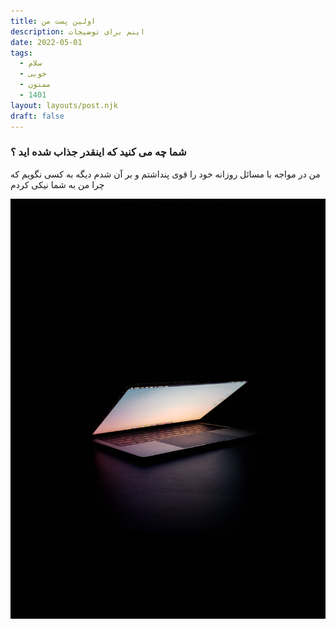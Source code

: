 ```yaml
---
title: اولین پست من
description: اینم برای توضیجات
date: 2022-05-01
tags:
  - سلام
  - خوبی
  - ممنون
  - 1401
layout: layouts/post.njk
draft: false
---
```


### شما چه می کنید که اینقدر جذاب شده اید ؟

من در مواجه با مسائل روزانه خود را قوی پنداشتم و بر آن شدم دیگه به کسی نگویم که چرا من به شما نیکی کردم

![salam](/img/laptop.jpg " asdasd")
